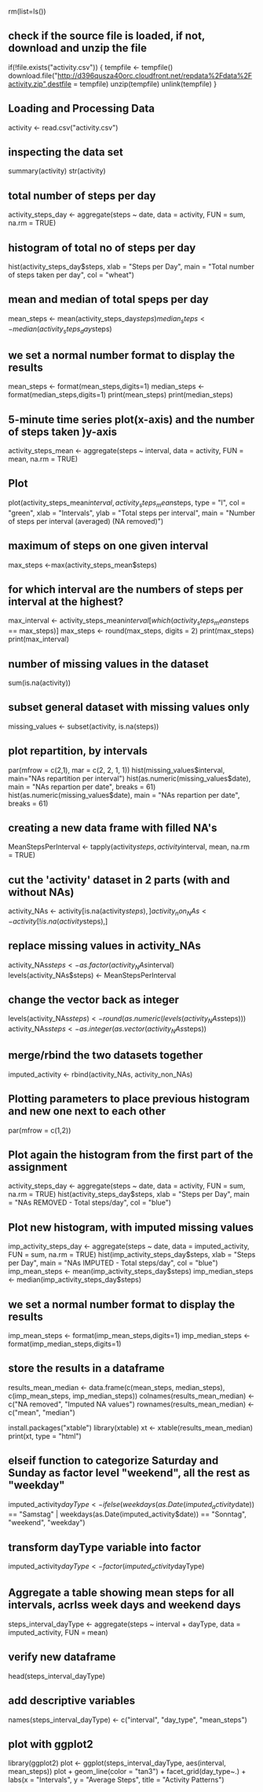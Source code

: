 rm(list=ls())
 
## check if the source file is loaded, if not, download and unzip the file

if(!file.exists("activity.csv")) {
  tempfile <- tempfile()
  download.file("http://d396qusza40orc.cloudfront.net/repdata%2Fdata%2Factivity.zip",destfile = tempfile)
  unzip(tempfile)
  unlink(tempfile)
}

## Loading and Processing Data 

activity <- read.csv("activity.csv")

## inspecting the data set 

summary(activity)
str(activity)

## total number of steps per day

activity_steps_day <- aggregate(steps ~ date, data = activity, FUN = sum, na.rm = TRUE)

## histogram of total no of steps per day

hist(activity_steps_day$steps, xlab = "Steps per Day", main = "Total number of steps taken per day", col = "wheat")

## mean and median of total speps per day

mean_steps <- mean(activity_steps_day$steps)
median_steps <- median(activity_steps_day$steps)

## we set a normal number format to display the results

mean_steps <- format(mean_steps,digits=1)
median_steps <- format(median_steps,digits=1)
print(mean_steps)
print(median_steps)

## 5-minute time series plot(x-axis) and the number of steps taken )y-axis

activity_steps_mean <- aggregate(steps ~ interval, data = activity, FUN = mean, na.rm = TRUE)

## Plot

plot(activity_steps_mean$interval, activity_steps_mean$steps, type = "l", col = "green", xlab = "Intervals", ylab = "Total steps per interval", main = "Number of steps per interval (averaged) (NA removed)")

## maximum of steps on one given interval

max_steps <-max(activity_steps_mean$steps)

## for which interval are the numbers of steps per interval at the highest?

max_interval <- activity_steps_mean$interval[which(activity_steps_mean$steps == max_steps)]
max_steps <- round(max_steps, digits = 2)
print(max_steps)
print(max_interval)

## number of missing values in the dataset

sum(is.na(activity))

## subset general dataset with missing values only

missing_values <- subset(activity, is.na(steps))

## plot repartition, by intervals

par(mfrow = c(2,1), mar = c(2, 2, 1, 1))
hist(missing_values$interval, main="NAs repartition per interval")
hist(as.numeric(missing_values$date), main = "NAs repartion per date", breaks = 61)
hist(as.numeric(missing_values$date), main = "NAs repartion per date", breaks = 61)

## creating a new data frame with filled NA's

MeanStepsPerInterval <- tapply(activity$steps, activity$interval, mean, na.rm = TRUE)

## cut the 'activity' dataset in 2 parts (with and without NAs)

activity_NAs <- activity[is.na(activity$steps),]
activity_non_NAs <- activity[!is.na(activity$steps),]

## replace missing values in activity_NAs

activity_NAs$steps <- as.factor(activity_NAs$interval)
levels(activity_NAs$steps) <- MeanStepsPerInterval

## change the vector back as integer

levels(activity_NAs$steps) <- round(as.numeric(levels(activity_NAs$steps)))
activity_NAs$steps <- as.integer(as.vector(activity_NAs$steps))

## merge/rbind the two datasets together

imputed_activity <- rbind(activity_NAs, activity_non_NAs)

## Plotting parameters to place previous histogram and new one next to each other

par(mfrow = c(1,2))

## Plot again the histogram from the first part of the assignment

activity_steps_day <- aggregate(steps ~ date, data = activity, FUN = sum, na.rm = TRUE)
hist(activity_steps_day$steps, xlab = "Steps per Day", main = "NAs REMOVED - Total steps/day", col = "blue")

## Plot new histogram, with imputed missing values

imp_activity_steps_day <- aggregate(steps ~ date, data = imputed_activity, FUN = sum, na.rm = TRUE)
hist(imp_activity_steps_day$steps, xlab = "Steps per Day", main = "NAs IMPUTED - Total steps/day", col = "blue")
imp_mean_steps <- mean(imp_activity_steps_day$steps)
imp_median_steps <- median(imp_activity_steps_day$steps)

## we set a normal number format to display the results

imp_mean_steps <- format(imp_mean_steps,digits=1)
imp_median_steps <- format(imp_median_steps,digits=1)

## store the results in a dataframe

results_mean_median <- data.frame(c(mean_steps, median_steps), c(imp_mean_steps, imp_median_steps))
colnames(results_mean_median) <- c("NA removed", "Imputed NA values")
rownames(results_mean_median) <- c("mean", "median")


install.packages("xtable")
library(xtable)
xt <- xtable(results_mean_median)
print(xt, type  = "html")

## elseif function to categorize Saturday and Sunday as factor level "weekend", all the rest as "weekday"

imputed_activity$dayType <- ifelse(weekdays(as.Date(imputed_activity$date)) == "Samstag" | weekdays(as.Date(imputed_activity$date)) == "Sonntag", "weekend", "weekday")

## transform dayType variable into factor

imputed_activity$dayType <- factor(imputed_activity$dayType)

## Aggregate a table showing mean steps for all intervals, acrlss week days and weekend days

steps_interval_dayType <- aggregate(steps ~ interval + dayType, data = imputed_activity, FUN = mean)

## verify new dataframe 

head(steps_interval_dayType)

## add descriptive variables

names(steps_interval_dayType) <- c("interval", "day_type", "mean_steps")

## plot with ggplot2

library(ggplot2)
plot <- ggplot(steps_interval_dayType, aes(interval, mean_steps))
plot + geom_line(color = "tan3") + facet_grid(day_type~.) + labs(x = "Intervals", y = "Average Steps", title = "Activity Patterns")